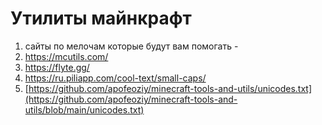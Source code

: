 # Утилиты майнкрафт
1. сайты по мелочам которые будут вам помогать -
2. https://mcutils.com/
3. https://flyte.gg/
4. https://ru.piliapp.com/cool-text/small-caps/
5. [https://github.com/apofeoziy/minecraft-tools-and-utils/unicodes.txt](https://github.com/apofeoziy/minecraft-tools-and-utils/blob/main/unicodes.txt)
